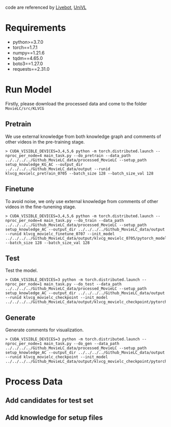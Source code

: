 code are referenced by [Livebot](https://github.com/lancopku/livebot), [UniVL](https://github.com/microsoft/UniVL)
# Requirements
+ python>=3.7.0
+ torch==1.7.1
+ numpy==1.21.6
+ tqdm==4.65.0
+ boto3==1.27.0
+ requests==2.31.0

# Run Model
Firstly, please download the processed data and come to the folder `MovieLC/src/KLVCG`
## Pretrain
We use external knowledge from both knowledge graph and comments of other videos in the pre-training stage.

    > CUDA_VISIBLE_DEVICES=3,4,5,6 python -m torch.distributed.launch --nproc_per_node=4 main_task.py --do_pretrain --data_path ../../../../Github_MovieLC_data/processed_MovieLC --setup_path setup_knowledge_KG_AC --output_dir ../../../../Github_MovieLC_data/output --runid klvcg_movielc_pretrain_0705 --batch_size 128 --batch_size_val 128
## Finetune
To avoid noise, we only use external knowledge from comments of other videos in the fine-tunening stage.

    > CUDA_VISIBLE_DEVICES=3,4,5,6 python -m torch.distributed.launch --nproc_per_node=4 main_task.py --do_train --data_path ../../../../Github_MovieLC_data/processed_MovieLC --setup_path setup_knowledge_AC --output_dir ../../../../Github_MovieLC_data/output --runid klvcg_movielc_finetune_0707 --init_model ../../../../Github_MovieLC_data/output/klvcg_movielc_0705/pytorch_model.bin.BEST --batch_size 128 --batch_size_val 128
## Test
Test the model.

    > CUDA_VISIBLE_DEVICES=3 python -m torch.distributed.launch --nproc_per_node=1 main_task.py --do_test --data_path ../../../../Github_MovieLC_data/processed_MovieLC --setup_path setup_knowledge_AC --output_dir ../../../../Github_MovieLC_data/output --runid klvcg_movielc_checkpoint --init_model ../../../../Github_MovieLC_data/output/klvcg_movielc_checkpoint/pytorch_model.bin.BEST
## Generate
Generate comments for visualization.

    > CUDA_VISIBLE_DEVICES=3 python -m torch.distributed.launch --nproc_per_node=1 main_task.py --do_gen --data_path ../../../../Github_MovieLC_data/processed_MovieLC --setup_path setup_knowledge_AC --output_dir ../../../../Github_MovieLC_data/output --runid klvcg_movielc_checkpoint --init_model ../../../../Github_MovieLC_data/output/klvcg_movielc_checkpoint/pytorch_model.bin.BEST
# Process Data
## Add candidates for test set
## Add knowledge for setup files